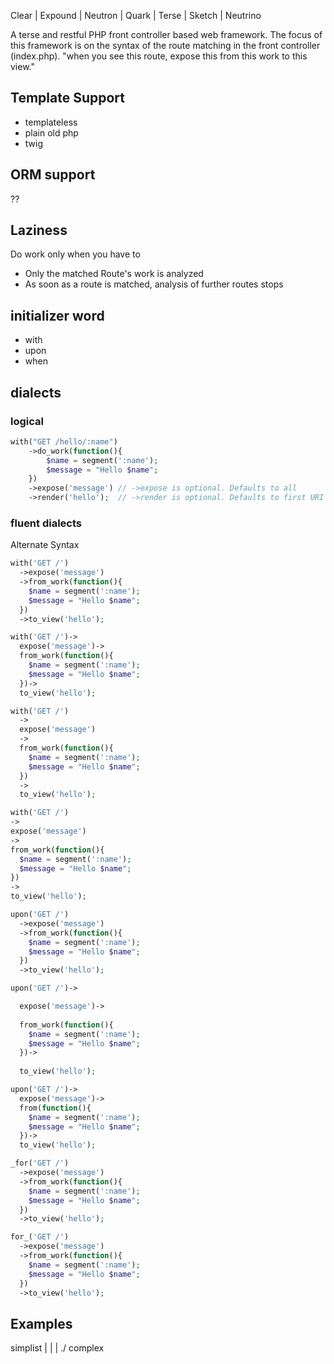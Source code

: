 Clear | Expound | Neutron | Quark | Terse | Sketch | Neutrino

A terse and restful PHP front controller based web framework.
The focus of this framework is on the syntax of the route matching in the front controller (index.php). 
"when you see this route, expose this from this work to this view."

## Template Support 

* templateless
* plain old php
* twig

## ORM support

??

## Laziness

Do work only when you have to

- Only the matched Route's work is analyzed
- As soon as a route is matched, analysis of further routes stops

## initializer word
- with
- upon
- when

## dialects


### logical

```php
with("GET /hello/:name")
	->do_work(function(){
		$name = segment(':name');
		$message = "Hello $name";
	})
	->expose('message') // ->expose is optional. Defaults to all
	->render('hello');  // ->render is optional. Defaults to first URI segemnt
```

### fluent dialects

Alternate Syntax

```php
with('GET /')
  ->expose('message')
  ->from_work(function(){
    $name = segment(':name');
	$message = "Hello $name";
  })
  ->to_view('hello');
```

```php
with('GET /')->
  expose('message')->
  from_work(function(){
    $name = segment(':name');
	$message = "Hello $name";
  })->
  to_view('hello');
```

```php
with('GET /')
  ->
  expose('message')
  ->
  from_work(function(){
    $name = segment(':name');
    $message = "Hello $name";
  })
  ->
  to_view('hello');
```

```php
with('GET /')
->
expose('message')
->
from_work(function(){
  $name = segment(':name');
  $message = "Hello $name";
})
->
to_view('hello');
```

```php
upon('GET /')
  ->expose('message')
  ->from_work(function(){
    $name = segment(':name');
	$message = "Hello $name";
  })
  ->to_view('hello');
```

```php
upon('GET /')->

  expose('message')->
  
  from_work(function(){
    $name = segment(':name');
	$message = "Hello $name";
  })->
  
  to_view('hello');
```

```php
upon('GET /')->
  expose('message')->
  from(function(){
    $name = segment(':name');
	$message = "Hello $name";
  })->
  to_view('hello');
```

```php
_for('GET /')
  ->expose('message')
  ->from_work(function(){
    $name = segment(':name');
	$message = "Hello $name";
  })
  ->to_view('hello');
```

```php
for_('GET /')
  ->expose('message')
  ->from_work(function(){
    $name = segment(':name');
	$message = "Hello $name";
  })
  ->to_view('hello');
```

## Examples

simplist
 |
 |
 |
\./
complex
